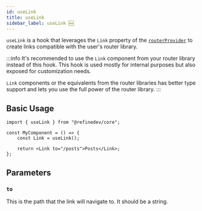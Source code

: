 ```yaml
---
id: useLink
title: useLink
sidebar_label: useLink 🆕
---
```


`useLink` is a hook that leverages the `Link` property of the [`routerProvider`][routerprovider] to create links compatible with the user's router library.

:::info
It's recommended to use the `Link` component from your router library instead of this hook. This hook is used mostly for internal purposes but also exposed for customization needs.

`Link` components or the equivalents from the router libraries has better type support and lets you use the full power of the router library.
:::

## Basic Usage

```tsx
import { useLink } from "@refinedev/core";

const MyComponent = () => {
    const Link = useLink();

    return <Link to="/posts">Posts</Link>;
};
```

## Parameters

### `to`

This is the path that the link will navigate to. It should be a string.

[routerprovider]: /docs/api-reference/core/providers/router-provider.md

